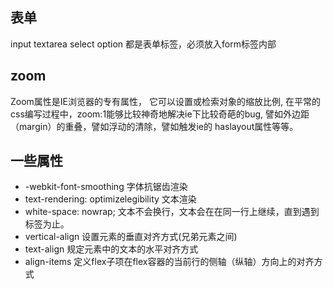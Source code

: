 ## 表单
input textarea select option 都是表单标签，必须放入form标签内部

## zoom
Zoom属性是IE浏览器的专有属性， 它可以设置或检索对象的缩放比例,
在平常的css编写过程中，zoom:1能够比较神奇地解决ie下比较奇葩的bug,
譬如外边距（margin）的重叠，譬如浮动的清除，譬如触发ie的 haslayout属性等等。

## 一些属性
- -webkit-font-smoothing  字体抗锯齿渲染
- text-rendering: optimizelegibility  文本渲染
- white-space: nowrap;  文本不会换行，文本会在在同一行上继续，直到遇到 <br> 标签为止。
- vertical-align  设置元素的垂直对齐方式(兄弟元素之间)
- text-align   规定元素中的文本的水平对齐方式
- align-items  定义flex子项在flex容器的当前行的侧轴（纵轴）方向上的对齐方式
